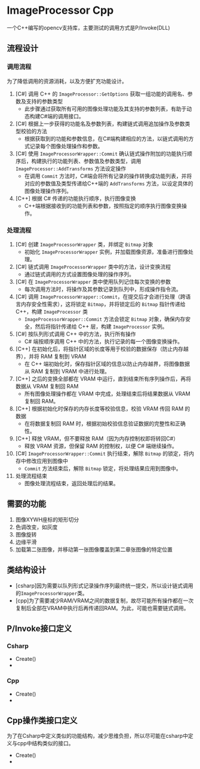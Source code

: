 # ImageProcessor Cpp
一个C++编写的opencv支持库，主要测试的调用方式是P/Invoke(DLL)

## 流程设计
### 调用流程
为了降低调用的资源消耗，以及方便扩充功能设计。
1. [C#] 调用 C++ 的 `ImageProcessor::GetOptions` 获取一组功能的调用名、参数及支持的参数类型
   - 此步骤通过获取所有可用的图像处理功能及其支持的参数列表，有助于动态构建C#端的调用接口。
2. [C#] 根据上一步获得的功能名及参数列表，构建链式调用追加操作及参数类型校验的方法
   - 根据获取到的功能和参数信息，在C#端构建相应的方法，以链式调用的方式记录每个图像处理操作和参数。
3. [C#] 使用 `ImageProcessorWrapper::Commit` 确认链式操作附加的功能执行顺序后，构建执行的功能列表、参数值及参数类型，调用 `ImageProcessor::AddTransforms` 方法设定操作
   - 在调用 `Commit` 方法时，C#端会将所有记录的操作转换成功能列表，并将对应的参数值及类型传递给C++端的 `AddTransforms` 方法，以设定具体的图像处理操作序列。
4. [C++] 根据 C# 传递的功能执行顺序，执行图像变换
   - C++端根据接收到的功能列表和参数，按照指定的顺序执行图像变换操作。

### 处理流程
1. [C#] 创建 `ImageProcessorWrapper` 类，并绑定 `Bitmap` 对象
   - 初始化 `ImageProcessorWrapper` 实例，并加载图像资源，准备进行图像处理。
2. [C#] 链式调用 `ImageProcessorWrapper` 类中的方法，设计变换流程
   - 通过链式调用的方式设置图像处理的操作序列。
3. [C#] 在 `ImageProcessorWrapper` 类中使用队列记住每次变换的参数
   - 每次调用方法时，将操作及其参数记录到队列中，形成操作指令流。
4. [C#] 调用 `ImageProcessorWrapper::Commit`，在提交后才会进行处理（跨语言内存安全性需求），这将锁定 `Bitmap`，并将锁定后的 `Bitmap` 指针传递给 C++，构建 `ImageProcessor` 类
   - `ImageProcessorWrapper::Commit` 方法会锁定 `Bitmap` 对象，确保内存安全，然后将指针传递给 C++ 层，构建 `ImageProcessor` 实例。
5. [C#] 按队列形式调用 C++ 中的方法，执行所有操作
   - C# 端按顺序调用 C++ 中的方法，执行记录的每一个图像变换操作。
6. [C++] 在初始化后，将指针区域的长度等用于校验的数据保存（防止内存越界），并将 RAM 复制到 VRAM
   - 在 C++ 端初始化时，保存指针区域的信息以防止内存越界，将图像数据从 RAM 复制到 VRAM 中进行处理。
7. [C++] 之后的变换全部都在 VRAM 中运行，直到结束所有序列操作后，再将数据从 VRAM 复制回 RAM
   - 所有图像处理操作都在 VRAM 中完成，处理结束后将结果数据从 VRAM 复制回 RAM。
8. [C++] 根据初始化时保存的内存长度等校验信息，校验 VRAM 传回 RAM 的数据
   - 在将数据复制回 RAM 时，根据初始校验信息验证数据的完整性和正确性。
9. [C++] 释放 VRAM，但不要释放 RAM（因为内存控制权即将转回C#）
   - 释放 VRAM 资源，但保留 RAM 的控制权，以便 C# 端继续操作。
10. [C#] `ImageProcessorWrapper::Commit` 执行结束，解除 `Bitmap` 的锁定，将内存中修改应用到图像中
    - `Commit` 方法结束后，解除 `Bitmap` 锁定，将处理结果应用到图像中。
11. 处理流程结束
    - 图像处理流程结束，返回处理后的结果。

## 需要的功能
1. 图像XYWH座标的矩形切分
2. 色调改变，如灰度
3. 图像旋转
4. 边缘平滑
5. 加载第二张图像，并移动第一张图像覆盖到第二章张图像的特定位置

## 类结构设计
- [csharp]因为需要以队列形式记录操作序列最终统一提交，所以设计链式调用的`ImageProcessorWrapper`类。
- [cpp]为了需要减少RAM/VRAM之间的数据复制，故尽可能所有操作都在一次复制后全部在VRAM中执行后再传递回RAM。为此，可能也需要链式调用。

## P/Invoke接口定义
### Csharp
- Create()
-

### Cpp
- Create()
-


## Cpp操作类接口定义
为了在Csharp中定义类似的功能结构，减少思维负担，所以尽可能在csharp中定义与cpp中结构类似的接口。
- Create()
-
